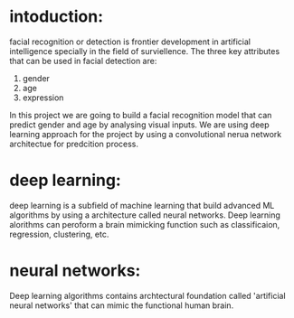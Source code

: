 # intoduction:
facial recognition or detection is frontier development in artificial intelligence specially in the field of surviellence. The three key attributes that can be used in facial detection are:
1. gender
2. age
3. expression

In this project we are going to build a facial recognition model that can predict gender and age by analysing visual inputs.
We are using deep learning approach for the project by using a convolutional nerua network architectue for predcition process. 

# deep learning:
deep learning is a subfield of machine learning that build advanced ML algorithms by using a architecture called neural networks. Deep learning alorithms can peroform a brain mimicking function such as classificaion, regression, clustering, etc. 

# neural networks:
Deep learning algorithms contains archtectural foundation called 'artificial neural networks' that can mimic the functional human brain. 

